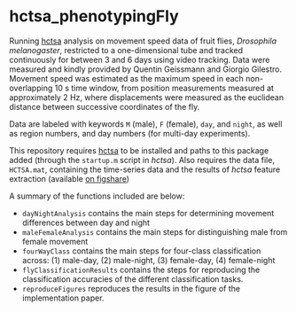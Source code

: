 # hctsa_phenotypingFly
Running [hctsa](github.com/benfulcher/hctsa) analysis on movement speed data of fruit flies, *Drosophila melanogaster*, restricted to a one-dimensional tube and tracked continuously for between 3 and 6 days using video tracking.
Data were measured and kindly provided by Quentin Geissmann and Giorgio Gilestro.
Movement speed was estimated as the maximum speed in each non-overlapping 10 s time window, from position measurements measured at approximately 2 Hz, where displacements were measured as the euclidean distance between successive coordinates of the fly.

Data are labeled with keywords `M` (male), `F` (female), `day`, and `night`, as well as region numbers, and day numbers (for multi-day experiments).

This repository requires [hctsa](github.com/benfulcher/hctsa) to be installed and paths to this package added (through the `startup.m` script in *hctsa*).
Also requires the data file, `HCTSA.mat`, containing the time-series data and the results of *hctsa* feature extraction (available [on figshare](https://dx.doi.org/10.4225/03/5804798d2a2ec))

A summary of the functions included are below:

* `dayNightAnalysis` contains the main steps for determining movement differences between day and night
* `maleFemaleAnalysis` contains the main steps for distinguishing male from female movement
* `fourWayClass` contains the main steps for four-class classification across: (1) male-day, (2) male-night, (3) female-day, (4) female-night
* `flyClassificationResults` contains the steps for reproducing the classification accuracies of the different classification tasks.
* `reproduceFigures` reproduces the results in the figure of the implementation paper.
